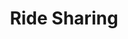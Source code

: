 ---
title: 'Ride Sharing'
subTitle: 'An app to let users share commuting costs with neighbors and colleagues headed the same way.'
coverImage: 'https://res.cloudinary.com/dfejtxkwe/image/upload/v1585904176/ride-sharing/ride-sharing-bg.png'
result: ''
contribution: ''
description: [
    {
        type: 'image',
        value:
          'https://res.cloudinary.com/dfejtxkwe/image/upload/v1585904177/ride-sharing/ride-sharing-hero.png',
    },
    {
        type: 'personas',
        name: 'Personas',
        value: [
            {
                user: 'Abhishek Jakhar',
                image: 'https://res.cloudinary.com/dfejtxkwe/image/upload/v1585904176/ride-sharing/persona-abhishek.png',
            },
            {
                user: 'Vaishnavi',
                image: 'https://res.cloudinary.com/dfejtxkwe/image/upload/v1585904179/ride-sharing/persona-vaishnavi.png',
            },
        ],
    },
    {
        type: 'empathy-maps',
        name: 'Empathy Maps',
        value: [
            {
                user: 'Abhishek Jakhar',
                image: 'https://res.cloudinary.com/dfejtxkwe/image/upload/v1585904176/ride-sharing/empathy-map-abhishek.png',
            },
            {
                user: 'Vaishnavi',
                image: 'https://res.cloudinary.com/dfejtxkwe/image/upload/v1585904177/ride-sharing/empathy-map-vaishnavi.png',
            },
        ],
    },
    {
        type: 'card-sorting',
        name: 'Card Sorting',
        description: '',
        value: [
            {
                user: 'Abhishek Jakhar',
                image: 'https://res.cloudinary.com/dfejtxkwe/image/upload/v1585904176/ride-sharing/card-sorting-abhishek.png',
            },
            {
                user: 'Vaishnavi',
                image: 'https://res.cloudinary.com/dfejtxkwe/image/upload/v1585904176/ride-sharing/card-sorting-vaishnavi.png',
            },
        ],
    },
    {
        type: 'user-flows',
        name: 'User Flows',
        description: '',
        value: [
            {
                user: 'Abhishek Jakhar',
                image: 'https://res.cloudinary.com/dfejtxkwe/image/upload/v1585904177/ride-sharing/user-flow-abhishek.png',
            },
            {
                user: 'Vaishnavi',
                image: 'https://res.cloudinary.com/dfejtxkwe/image/upload/v1585904178/ride-sharing/user-flow-vaishnavi.png',
            },
        ],
      },
    ]
website: ''
code: ''
type:
  - UX
  - Research
  - Problem Solving
---